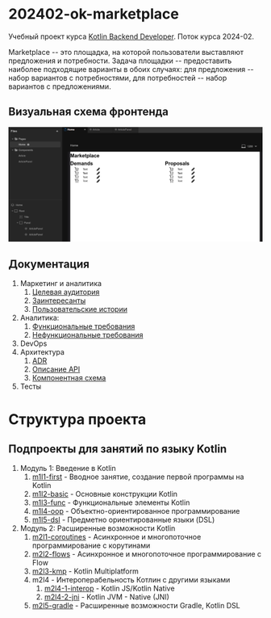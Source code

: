 # 202402-ok-marketplace

Учебный проект курса
[Kotlin Backend Developer](https://otus.ru/lessons/kotlin/).
Поток курса 2024-02.

Marketplace -- это площадка, на которой пользователи выставляют предложения и потребности. Задача
площадки -- предоставить наиболее подходящие варианты в обоих случаях: для предложения -- набор вариантов с
потребностями, для потребностей -- набор вариантов с предложениями.

## Визуальная схема фронтенда

![Макет фронта](imgs/design-layout.png)

## Документация

1. Маркетинг и аналитика
    1. [Целевая аудитория](./docs/01-biz/01-target-audience.md)
    2. [Заинтересанты](./docs/01-biz/02-stakeholders.md)
    3. [Пользовательские истории](./docs/01-biz/03-bizreq.md)
2. Аналитика:
    1. [Функциональные требования](./docs/02-analysis/01-functional-requiremens.md)
    2. [Нефункциональные требования](./docs/02-analysis/02-nonfunctional-requirements.md)
3. DevOps
4. Архитектура
    1. [ADR](./docs/04-architecture/01-adrs.md)
    2. [Описание API](./docs/04-architecture/02-api.md)
    3. [Компонентная схема](./docs/04-architecture/03-arch.md)
5. Тесты

# Структура проекта

## Подпроекты для занятий по языку Kotlin

1. Модуль 1: Введение в Kotlin
    1. [m1l1-first](lessons/m1l1-first) - Вводное занятие, создание первой программы на Kotlin
    2. [m1l2-basic](lessons/m1l2-basic) - Основные конструкции Kotlin
    3. [m1l3-func](lessons/m1l3-func) - Функциональные элементы Kotlin
    4. [m1l4-oop](lessons/m1l4-oop) - Объектно-ориентированное программирование
    5. [m1l5-dsl](lessons/m1l5-dsl) - Предметно ориентированные языки (DSL)
2. Модуль 2: Расширенные возможности Kotlin
    1. [m2l1-coroutines](lessons/m2l1-coroutines) - Асинхронное и многопоточное программирование с корутинами
    2. [m2l2-flows](lessons/m2l2-flows) - Асинхронное и многопоточное программирование с Flow
    3. [m2l3-kmp](lessons/m2l3-kmp) - Kotlin Multiplatform
    4. m2l4 - Интероперабельность Котлин с другими языками
        1. [m2l4-1-interop](lessons/m2l4-1-interop) - Kotlin JS/Kotlin Native
        2. [m2l4-2-jni](lessons/m2l4-2-jni) - Kotlin JVM - Native (JNI)
    5. [m2l5-gradle](lessons/m2l5-gradle) - Расширенные возможности Gradle, Kotlin DSL
